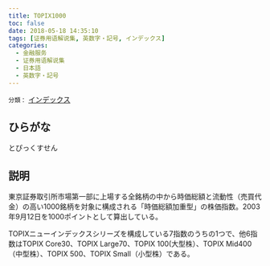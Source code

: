 ```yaml
---
title: TOPIX1000
toc: false
date: 2018-05-18 14:35:10
tags: [证券用语解说集, 英数字・記号, インデックス]
categories:
  - 金融服务
  - 证券用语解说集
  - 日本語
  - 英数字・記号
---
```


`分類：` [インデックス](/tags/インデックス/)

## ひらがな

とぴっくすせん

## 説明

東京証券取引所市場第一部に上場する全銘柄の中から時価総額と流動性（売買代金）の高い1000銘柄を対象に構成される「時価総額加重型」の株価指数。2003年9月12日を1000ポイントとして算出している。

TOPIXニューインデックスシリーズを構成している7指数のうちの1つで、他6指数はTOPIX Core30、TOPIX Large70、TOPIX 100(大型株）、TOPIX Mid400（中型株）、TOPIX 500、TOPIX Small（小型株）である。
